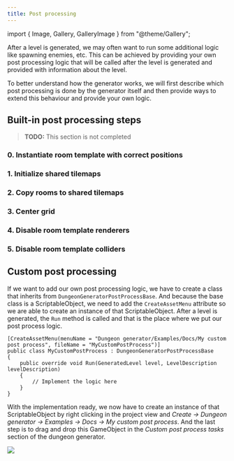 ```yaml
---
title: Post processing
---
```


import { Image, Gallery, GalleryImage } from "@theme/Gallery";

After a level is generated, we may often want to run some additional logic like spawning enemies, etc. This can be achieved by providing your own post processing logic that will be called after the level is generated and provided with information about the level. 

To better understand how the generator works, we will first describe which post processing is done by the generator itself and then provide ways to extend this behaviour and provide your own logic.

## Built-in post processing steps

> **TODO:** This section is not completed

### 0. Instantiate room template with correct positions

### 1. Initialize shared tilemaps

### 2. Copy rooms to shared tilemaps

### 3. Center grid

### 4. Disable room template renderers

### 5. Disable room template colliders 

## Custom post processing

If we want to add our own post processing logic, we have to create a class that inherits from `DungeonGeneratorPostProcessBase`. And because the base class is a ScriptableObject, we need to add the `CreateAssetMenu` attribute so we are able to create an instance of that ScriptableObject. After a level is generated, the `Run` method is called and that is the place where we put our post process logic.


    [CreateAssetMenu(menuName = "Dungeon generator/Examples/Docs/My custom post process", fileName = "MyCustomPostProcess")]
    public class MyCustomPostProcess : DungeonGeneratorPostProcessBase
    {
        public override void Run(GeneratedLevel level, LevelDescription levelDescription)
        { 
            // Implement the logic here
        }
    }

With the implementation ready, we now have to create an instance of that ScriptableObject by right clicking in the project view and *Create -> Dungeon generator -> Examples -> Docs -> My custom post process*. And the last step is to drag and drop this GameObject in the *Custom post process tasks* section of the dungeon generator.

<Image src="img/v2/examples/example1/custom_post_process.png" caption="Add the ScriptableObject to the Custom post process tasks array" />